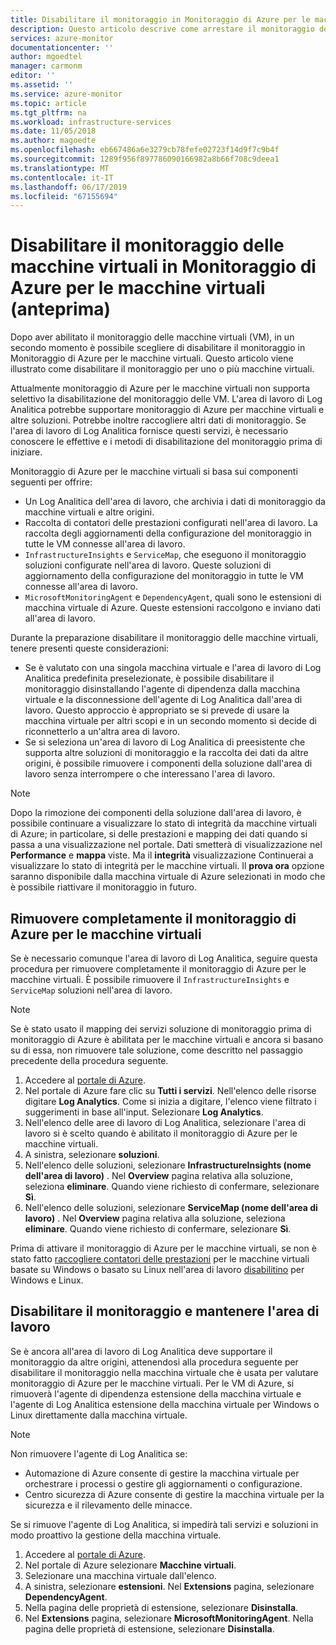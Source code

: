 ```yaml
---
title: Disabilitare il monitoraggio in Monitoraggio di Azure per le macchine virtuali (anteprima) | Microsoft Docs
description: Questo articolo descrive come arrestare il monitoraggio delle macchine virtuali nel monitoraggio di Azure per le macchine virtuali.
services: azure-monitor
documentationcenter: ''
author: mgoedtel
manager: carmonm
editor: ''
ms.assetid: ''
ms.service: azure-monitor
ms.topic: article
ms.tgt_pltfrm: na
ms.workload: infrastructure-services
ms.date: 11/05/2018
ms.author: magoedte
ms.openlocfilehash: eb667486a6e3279cb78fefe02723f14d9f7c9b4f
ms.sourcegitcommit: 1289f956f897786090166982a8b66f708c9deea1
ms.translationtype: MT
ms.contentlocale: it-IT
ms.lasthandoff: 06/17/2019
ms.locfileid: "67155694"
---
```

# <a name="disable-monitoring-of-your-vms-in-azure-monitor-for-vms-preview"></a>Disabilitare il monitoraggio delle macchine virtuali in Monitoraggio di Azure per le macchine virtuali (anteprima)

Dopo aver abilitato il monitoraggio delle macchine virtuali (VM), in un secondo momento è possibile scegliere di disabilitare il monitoraggio in Monitoraggio di Azure per le macchine virtuali. Questo articolo viene illustrato come disabilitare il monitoraggio per uno o più macchine virtuali.  

Attualmente monitoraggio di Azure per le macchine virtuali non supporta selettivo la disabilitazione del monitoraggio delle VM. L'area di lavoro di Log Analitica potrebbe supportare monitoraggio di Azure per macchine virtuali e altre soluzioni. Potrebbe inoltre raccogliere altri dati di monitoraggio. Se l'area di lavoro di Log Analitica fornisce questi servizi, è necessario conoscere le effettive e i metodi di disabilitazione del monitoraggio prima di iniziare.

Monitoraggio di Azure per le macchine virtuali si basa sui componenti seguenti per offrire:

* Un Log Analitica dell'area di lavoro, che archivia i dati di monitoraggio da macchine virtuali e altre origini.
* Raccolta di contatori delle prestazioni configurati nell'area di lavoro. La raccolta degli aggiornamenti della configurazione del monitoraggio in tutte le VM connesse all'area di lavoro.
* `InfrastructureInsights` e `ServiceMap`, che eseguono il monitoraggio soluzioni configurate nell'area di lavoro. Queste soluzioni di aggiornamento della configurazione del monitoraggio in tutte le VM connesse all'area di lavoro.
* `MicrosoftMonitoringAgent` e `DependencyAgent`, quali sono le estensioni di macchina virtuale di Azure. Queste estensioni raccolgono e inviano dati all'area di lavoro.

Durante la preparazione disabilitare il monitoraggio delle macchine virtuali, tenere presenti queste considerazioni:

* Se è valutato con una singola macchina virtuale e l'area di lavoro di Log Analitica predefinita preselezionate, è possibile disabilitare il monitoraggio disinstallando l'agente di dipendenza dalla macchina virtuale e la disconnessione dell'agente di Log Analitica dall'area di lavoro. Questo approccio è appropriato se si prevede di usare la macchina virtuale per altri scopi e in un secondo momento si decide di riconnetterlo a un'altra area di lavoro.
* Se si seleziona un'area di lavoro di Log Analitica di preesistente che supporta altre soluzioni di monitoraggio e la raccolta dei dati da altre origini, è possibile rimuovere i componenti della soluzione dall'area di lavoro senza interrompere o che interessano l'area di lavoro.  

>[!NOTE]
> Dopo la rimozione dei componenti della soluzione dall'area di lavoro, è possibile continuare a visualizzare lo stato di integrità da macchine virtuali di Azure; in particolare, si delle prestazioni e mapping dei dati quando si passa a una visualizzazione nel portale. Dati smetterà di visualizzazione nel **Performance** e **mappa** viste. Ma il **integrità** visualizzazione Continuerai a visualizzare lo stato di integrità per le macchine virtuali. Il **prova ora** opzione saranno disponibile dalla macchina virtuale di Azure selezionati in modo che è possibile riattivare il monitoraggio in futuro.  

## <a name="remove-azure-monitor-for-vms-completely"></a>Rimuovere completamente il monitoraggio di Azure per le macchine virtuali

Se è necessario comunque l'area di lavoro di Log Analitica, seguire questa procedura per rimuovere completamente il monitoraggio di Azure per le macchine virtuali. È possibile rimuovere il `InfrastructureInsights` e `ServiceMap` soluzioni nell'area di lavoro.  

>[!NOTE]
>Se è stato usato il mapping dei servizi soluzione di monitoraggio prima di monitoraggio di Azure è abilitata per le macchine virtuali e ancora si basano su di essa, non rimuovere tale soluzione, come descritto nel passaggio precedente della procedura seguente.  
>

1. Accedere al [portale di Azure](https://portal.azure.com).
2. Nel portale di Azure fare clic su **Tutti i servizi**. Nell'elenco delle risorse digitare **Log Analytics**. Come si inizia a digitare, l'elenco viene filtrato i suggerimenti in base all'input. Selezionare **Log Analytics**.
3. Nell'elenco delle aree di lavoro di Log Analitica, selezionare l'area di lavoro si è scelto quando è abilitato il monitoraggio di Azure per le macchine virtuali.
4. A sinistra, selezionare **soluzioni**.  
5. Nell'elenco delle soluzioni, selezionare **InfrastructureInsights (nome dell'area di lavoro)** . Nel **Overview** pagina relativa alla soluzione, seleziona **eliminare**. Quando viene richiesto di confermare, selezionare **Sì**.  
6. Nell'elenco delle soluzioni, selezionare **ServiceMap (nome dell'area di lavoro)** . Nel **Overview** pagina relativa alla soluzione, seleziona **eliminare**. Quando viene richiesto di confermare, selezionare **Sì**.  

Prima di attivare il monitoraggio di Azure per le macchine virtuali, se non è stato fatto [raccogliere contatori delle prestazioni](vminsights-enable-overview.md#performance-counters-enabled) per le macchine virtuali basate su Windows o basato su Linux nell'area di lavoro [disabilitino](../platform/data-sources-performance-counters.md#configuring-performance-counters) per Windows e Linux.

## <a name="disable-monitoring-and-keep-the-workspace"></a>Disabilitare il monitoraggio e mantenere l'area di lavoro  

Se è ancora all'area di lavoro di Log Analitica deve supportare il monitoraggio da altre origini, attenendosi alla procedura seguente per disabilitare il monitoraggio nella macchina virtuale che è usata per valutare monitoraggio di Azure per le macchine virtuali. Per le VM di Azure, si rimuoverà l'agente di dipendenza estensione della macchina virtuale e l'agente di Log Analitica estensione della macchina virtuale per Windows o Linux direttamente dalla macchina virtuale. 

>[!NOTE]
>Non rimuovere l'agente di Log Analitica se: 
>
> * Automazione di Azure consente di gestire la macchina virtuale per orchestrare i processi o gestire gli aggiornamenti o configurazione. 
> * Centro sicurezza di Azure consente di gestire la macchina virtuale per la sicurezza e il rilevamento delle minacce. 
>
> Se si rimuove l'agente di Log Analitica, si impedirà tali servizi e soluzioni in modo proattivo la gestione della macchina virtuale. 

1. Accedere al [portale di Azure](https://portal.azure.com). 
2. Nel portale di Azure selezionare **Macchine virtuali**. 
3. Selezionare una macchina virtuale dall'elenco. 
4. A sinistra, selezionare **estensioni**. Nel **Extensions** pagina, selezionare **DependencyAgent**.
5. Nella pagina delle proprietà di estensione, selezionare **Disinstalla**.
6. Nel **Extensions** pagina, selezionare **MicrosoftMonitoringAgent**. Nella pagina delle proprietà di estensione, selezionare **Disinstalla**.  
